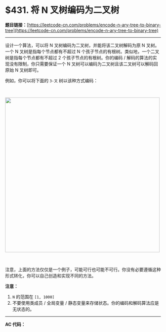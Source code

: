 # $431. 将 N 叉树编码为二叉树

**题目链接：**[https://leetcode-cn.com/problems/encode-n-ary-tree-to-binary-tree](https://leetcode-cn.com/problems/encode-n-ary-tree-to-binary-tree)

---

<div class="content__1Y2H">
 <div class="notranslate">
  <p>设计一个算法，可以将 N 叉树编码为二叉树，并能将该二叉树解码为原 N 叉树。一个 N 叉树是指每个节点都有不超过 N 个孩子节点的有根树。类似地，一个二叉树是指每个节点都有不超过 2 个孩子节点的有根树。你的编码 / 解码的算法的实现没有限制，你只需要保证一个 N 叉树可以编码为二叉树且该二叉树可以解码回原始 N 叉树即可。</p> 
  <p>例如，你可以将下面的 <code>3-叉</code> 树以该种方式编码：</p> 
  <p>&nbsp;</p> 
  <p><img style="width: 500px;" src="../uploads/2018/10/12/narytreebinarytreeexample.png"></p> 
  <p>&nbsp;</p> 
  <p>注意，上面的方法仅仅是一个例子，可能可行也可能不可行。你没有必要遵循这种形式转化，你可以自己创造和实现不同的方法。</p> 
  <p><strong>注意：</strong></p> 
  <ol> 
   <li><code>N</code>&nbsp;的范围在 <code>[1, 1000]</code></li> 
   <li>不要使用类成员 / 全局变量 / 静态变量来存储状态。你的编码和解码算法应是无状态的。</li> 
  </ol> 
 </div>
</div>

---

**AC 代码：**

```java

```